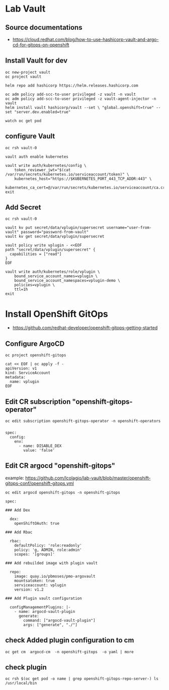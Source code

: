 # Lab Vault

## Source documentations
- https://cloud.redhat.com/blog/how-to-use-hashicorp-vault-and-argo-cd-for-gitops-on-openshift


## Install Vault for dev
```
oc new-project vault
oc project vault

helm repo add hashicorp https://helm.releases.hashicorp.com

oc adm policy add-scc-to-user privileged -z vault -n vault
oc adm policy add-scc-to-user privileged -z vault-agent-injector -n vault
helm install vault hashicorp/vault --set \ "global.openshift=true" --set "server.dev.enabled=true"

watch oc get pod
```

## configure Vault
```
oc rsh vault-0 

vault auth enable kubernetes

vault write auth/kubernetes/config \
    token_reviewer_jwt="$(cat /var/run/secrets/kubernetes.io/serviceaccount/token)" \
    kubernetes_host="https://$KUBERNETES_PORT_443_TCP_ADDR:443" \
    kubernetes_ca_cert=@/var/run/secrets/kubernetes.io/serviceaccount/ca.crt
exit
````

## Add Secret
```
oc rsh vault-0 

vault kv put secret/data/vplugin/supersecret username="user-from-vault" password="password-from-vault"
vault kv get secret/data/vplugin/supersecret

vault policy write vplugin - <<EOF
path "secret/data/vplugin/supersecret" {
  capabilities = ["read"]
}
EOF

vault write auth/kubernetes/role/vplugin \
    bound_service_account_names=vplugin \
    bound_service_account_namespaces=vplugin-demo \
    policies=vplugin \
    ttl=1h
exit
```


# Install OpenShift GitOps

- https://github.com/redhat-developer/openshift-gitops-getting-started

## Configure ArgoCD

```
oc project openshift-gitops

cat << EOF | oc apply -f -
apiVersion: v1
kind: ServiceAccount
metadata:
  name: vplugin
EOF
```

## Edit CR subscription "openshift-gitops-operator"
```
oc edit subscription openshift-gitops-operator -n openshift-operators
````
### 
```
spec:
  config:
    env:
      - name: DISABLE_DEX
        value: 'false'
```

## Edit CR argocd "openshift-gitops"

example: https://github.com/lcolagio/lab-vault/blob/master/openshift-gitops-conf/openshift-gitops.yml 

```
oc edit argocd openshift-gitops -n openshift-gitops
```

```
spec:

### Add Dex

  dex:
    openShiftOAuth: true

### Add Rbac

  rbac:
    defaultPolicy: 'role:readonly'
    policy: 'g, ADMIN, role:admin'
    scopes: '[groups]'

### Add rebuilded image with plugin vault

  repo:
    image: quay.io/pbmoses/pmo-argovault
    mountsatoken: true
    serviceaccount: vplugin
    version: v1.2

### Add Plugin vault configuration

  configManagementPlugins: |-
    - name: argocd-vault-plugin
      generate:
        command: ["argocd-vault-plugin"]
        args: ["generate", "./"]
```

## check Added plugin configuration to cm
```
oc get cm  argocd-cm  -n openshift-gitops  -o yaml | more
```

## check plugin
```
oc rsh $(oc get pod -o name | grep openshift-gitops-repo-server-) ls /usr/local/bin
```
